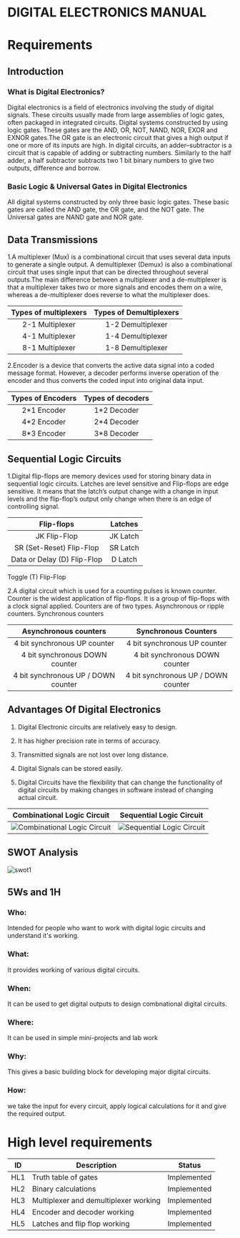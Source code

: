 # DIGITAL ELECTRONICS MANUAL
#  Requirements
## Introduction
### What is Digital Electronics?


Digital electronics is a field of electronics involving the study of digital signals. These circuits usually  made from large assemblies of logic gates, often packaged in integrated circuits. Digital systems constructed by using logic gates. These gates are the AND, OR, NOT, NAND, NOR, EXOR and EXNOR gates.The OR gate is an electronic circuit that gives a high output if one or more of its inputs are high.
In digital circuits, an adder–subtractor is a circuit that is capable of adding or subtracting numbers. Similarly to the half adder, a half subtractor subtracts two 1 bit binary numbers to give two outputs, difference and borrow.

### Basic Logic & Universal Gates in Digital Electronics 


All digital systems constructed by only three basic logic gates. These basic gates are called the AND gate, the OR gate, and the NOT gate. The Universal gates are NAND gate and NOR gate.


## Data Transmissions

1.A multiplexer (Mux) is a combinational circuit that uses several data inputs to generate a single output. A demultiplexer (Demux) is also a combinational circuit that uses single input that can be directed throughout several outputs.The main difference between a multiplexer and a de-multiplexer is that a multiplexer takes two or more signals and encodes them on a wire, whereas a de-multiplexer does reverse to what the multiplexer does.

|Types of multiplexers|Types of Demultiplexers|
|:--:|:--:|
2-1 Multiplexer | 1-2 Demultiplexer  
4-1 Multiplexer | 1-4 Demultiplexer 
8-1 Multiplexer | 1-8 Demultiplexer 

2.Encoder is a device that converts the active data signal into a coded message format. However, a decoder performs inverse operation of the encoder and thus converts the coded input into original data input.


|Types of Encoders|Types of decoders|
|:--:|:--:|
2*1 Encoder | 1*2 Decoder
4*2 Encoder | 2*4 Decoder
8*3 Encoder | 3*8 Decoder

## Sequential Logic Circuits 

1.Digital flip-flops are memory devices used for storing binary data in sequential logic circuits. Latches are level sensitive and Flip-flops are edge sensitive. It means that the latch’s output change with a change in input levels and the flip-flop’s output only change when there is an edge of controlling signal.

|Flip-flops|Latches|
|:--:|:--:|
JK Flip-Flop  | JK Latch
SR (Set-Reset) Flip-Flop | SR Latch
Data or Delay (D) Flip-Flop | D Latch
Toggle (T) Flip-Flop


2.A digital circuit which is used for a counting pulses is known counter. Counter is the widest application of flip-flops. It is a group of flip-flops with a clock signal applied. Counters are of two types. Asynchronous or ripple counters. Synchronous counters

|Asynchronous counters |Synchronous Counters|
|:--:|:--:|
4 bit synchronous UP counter | 4 bit synchronous UP counter
4 bit synchronous DOWN counter| 4 bit synchronous DOWN counter
4 bit synchronous UP / DOWN counter| 4 bit synchronous UP / DOWN counter
                                   





## Advantages Of Digital Electronics

1. Digital Electronic circuits are relatively easy to design.

2. It has higher precision rate in terms of accuracy.

3. Transmitted signals are not lost over long distance.

4. Digital Signals can be stored easily.

5. Digital Circuits have the flexibility that can change the functionality of digital circuits by making changes in software instead of changing actual circuit.


|Combinational Logic Circuit|Sequential Logic Circuit|
|:--:|:--:|
![Combinational Logic Circuit](https://user-images.githubusercontent.com/86546222/130079774-3d461e52-feb2-4038-a1a4-851c86a8c467.gif)|![Sequential Logic Circuit](https://user-images.githubusercontent.com/86546222/130079845-ff3f1066-ca4f-4df8-af16-4c456693ed5c.jpg)


## SWOT Analysis
![swot1](https://user-images.githubusercontent.com/86546222/130312429-bfe9c44c-999a-4e4f-a446-5512411a4128.jpg)

## 5Ws and 1H

### Who:
Intended for people who want to work with digital logic circuits and understand it's working.

### What:
It provides working of various digital circuits.

### When:
It can be used to get digital outputs to design combnational digital circuits.

### Where:
It can be used in simple mini-projects and lab work

### Why:
This gives a basic building block for developing major digital circuits.

### How:
we take the input for every circuit, apply logical calculations for it and give the required output.
# High level requirements

|ID|Description|Status|
|--|--|--|
|HL1|Truth table of gates|Implemented|
|HL2|Binary calculations|Implemented|
|HL3|Multiplexer and demultiplexer working|Implemented|
|HL4|Encoder and decoder working|Implemented|
|HL5|Latches and flip flop working|Implemented|


